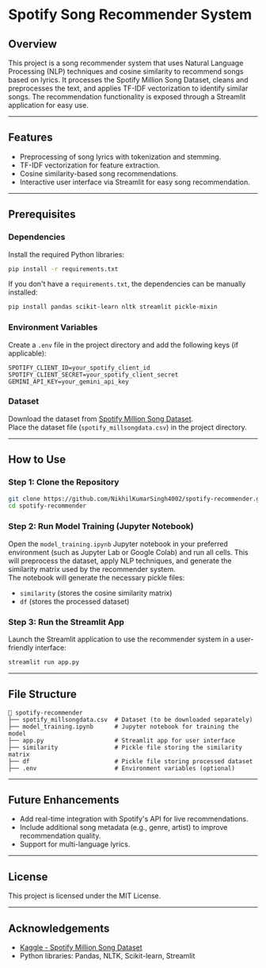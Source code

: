
# Spotify Song Recommender System  

## Overview  
This project is a song recommender system that uses Natural Language Processing (NLP) techniques and cosine similarity to recommend songs based on lyrics. It processes the Spotify Million Song Dataset, cleans and preprocesses the text, and applies TF-IDF vectorization to identify similar songs. The recommendation functionality is exposed through a Streamlit application for easy use.

---

## Features  
- Preprocessing of song lyrics with tokenization and stemming.  
- TF-IDF vectorization for feature extraction.  
- Cosine similarity-based song recommendations.  
- Interactive user interface via Streamlit for easy song recommendation.

---

## Prerequisites  

### Dependencies  
Install the required Python libraries:  
```bash  
pip install -r requirements.txt  
```  

If you don't have a `requirements.txt`, the dependencies can be manually installed:  
```bash  
pip install pandas scikit-learn nltk streamlit pickle-mixin  
```  

### Environment Variables  
Create a `.env` file in the project directory and add the following keys (if applicable):  
```plaintext  
SPOTIFY_CLIENT_ID=your_spotify_client_id  
SPOTIFY_CLIENT_SECRET=your_spotify_client_secret  
GEMINI_API_KEY=your_gemini_api_key  
```  

### Dataset  
Download the dataset from [Spotify Million Song Dataset](https://www.kaggle.com/datasets/notshrirang/spotify-million-song-dataset).  
Place the dataset file (`spotify_millsongdata.csv`) in the project directory.  

---

## How to Use  

### Step 1: Clone the Repository  
```bash  
git clone https://github.com/NikhilKumarSingh4002/spotify-recommender.git  
cd spotify-recommender  
```  

### Step 2: Run Model Training (Jupyter Notebook)  
Open the `model_training.ipynb` Jupyter notebook in your preferred environment (such as Jupyter Lab or Google Colab) and run all cells. This will preprocess the dataset, apply NLP techniques, and generate the similarity matrix used by the recommender system.  
The notebook will generate the necessary pickle files:  
- `similarity` (stores the cosine similarity matrix)  
- `df` (stores the processed dataset)

### Step 3: Run the Streamlit App  
Launch the Streamlit application to use the recommender system in a user-friendly interface:  
```bash  
streamlit run app.py  
```  

---

## File Structure  
```
📂 spotify-recommender  
├── spotify_millsongdata.csv  # Dataset (to be downloaded separately)  
├── model_training.ipynb      # Jupyter notebook for training the model  
├── app.py                    # Streamlit app for user interface  
├── similarity                # Pickle file storing the similarity matrix  
├── df                        # Pickle file storing processed dataset  
├── .env                      # Environment variables (optional)  
```  

---

## Future Enhancements  
- Add real-time integration with Spotify's API for live recommendations.  
- Include additional song metadata (e.g., genre, artist) to improve recommendation quality.  
- Support for multi-language lyrics.  

---

## License  
This project is licensed under the MIT License.  

---

## Acknowledgements  
- [Kaggle - Spotify Million Song Dataset](https://www.kaggle.com/datasets/notshrirang/spotify-million-song-dataset)  
- Python libraries: Pandas, NLTK, Scikit-learn, Streamlit  
